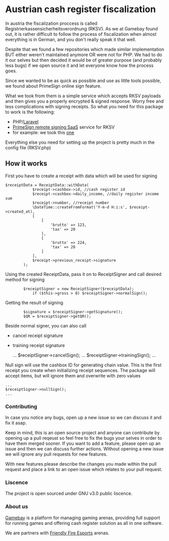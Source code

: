 # Austrian cash register fiscalization
In austria the fiscalization proccess is called Registrierkassensicherheitsverordnung (RKSV).
As we at Gamebay found out, it is rather difficult to follow the process of fiscalization when almost everything is in German, and you don't really speak it that well.

Despite that we found a few repositories which made similar implementation BUT either weren't maintained anymore OR were not for PHP.
We had to do it our selves but then decided it would be of greater purpose (and probably less bugs) if we open source it and let everyone know how the process goes.

Since we wanted to be as quick as possible and use as little tools possible, we found about PrimeSign online sign feature.

What we took from them is a simple service which accepts RKSV payloads and then gives you a properly encrypted & signed response.
Worry free and less complications with signing receipts.
So what you need for this package to work is the following:
- PHP/[Laravel](https://laravel.com)
- [PrimeSign remote signing SaaS](https://www.cryptoshop.com/products/zertifikate.html) service for RKSV
- for example: we took this [one](http://www.cryptoshop.com/products/zertifikate/rksv-primesign-remotesigning-hosted-bdl-24-7-150.html)

Everything else you need for setting up the project is pretty much in the config file (RKSV.php)

## How it works

First you have to create a receipt with data which will be used for signing

    $receiptData = ReceiptData::withData(
                $receipt->cashbox->id, //cash register id
                $receipt->cashbox->daily_income, //daily register income sum
                $receipt->number, //receipt number
                \DateTime::createFromFormat('Y-m-d H:i:s', $receipt->created_at),
                [
                    [
                        'brutto' => 123,
                        'tax' => 20        
                    ],
                    [
                        'brutto' => 224,
                        'tax' => 20 
                    ]
                ],
                $receipt->previous_receipt->signature
            ); 

Using the created ReceiptData, pass it on to ReceiptSigner and call desired method for signing


            $receiptSigner = new ReceiptSigner($receiptData);
                if ($this->gross > 0) $receiptSigner->normalSign();

Getting the result of signing

            $signature = $receiptSigner->getSignature();
            $QR = $receiptSigner->getQR();

Beside normal signer, you can also call
 * cancel receipt signature
 * training receipt signature

    ...
    $receiptSigner->cancelSign();
    ...
    $receiptSigner->trainingSign();
    ...
    
Null sign will use the cashbox ID for generating chain value.
This is the first receipt you create when initializing receipt sequences.
The package will accept items, but will ignore them and overwrite with zero values

    ...
    $receiptSigner->nullSign();
    ...


### Contributing

In case you notice any bugs, open up a new issue so we can discuss it and fix it asap.

Keep in mind, this is an open source project and anyone can contribute by opening up a pull reqeust so feel free to fix the bugs your selves in order to have them merged sooner.
If you want to add a feature, please open up an issue and then we can discuss further actions. Without opening a new issue we will ignore any pull requests for new features.

With new features please describe the changes you made within the pull request and place a link to an open issue which relates to your pull request.

### Liscence

The project is open sourced under GNU v3.0 public liscence.


### About us

[Gamebay](https://gamebay.io) is a platform for managing gaming arenas, providing full support for running games and offering cash register solution as all in one software.

We are partners with [Friendly Fire Esports](https://friendlyfireesports.com/en) arenas.
